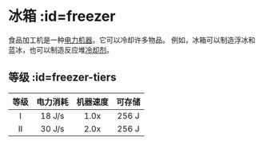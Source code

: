 # 冰箱 :id=freezer

食品加工机是一种[电力机器](/Electric-Machines#machines)。它可以冷却许多物品。
例如，冰箱可以制造浮冰和蓝冰，也可以制造反应堆[冷却剂](/Coolant-Cells)。

## 等级 :id=freezer-tiers

| 等级 | 电力消耗 | 机器速度 | 可存储 |
| :--: | :----: | :--------------: | :----: |
| I    | 18 J/s | 1.0x             | 256 J  |
| II   | 30 J/s | 2.0x             | 256 J  |
